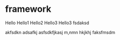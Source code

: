 # framework

Hello
Hello1
Hello2
Hello3
Hello3
fsdaksd

akfsdkn
adsafkj
asfsdkfjkasj
m,nmn
hkjkhj
faksfmsdm
